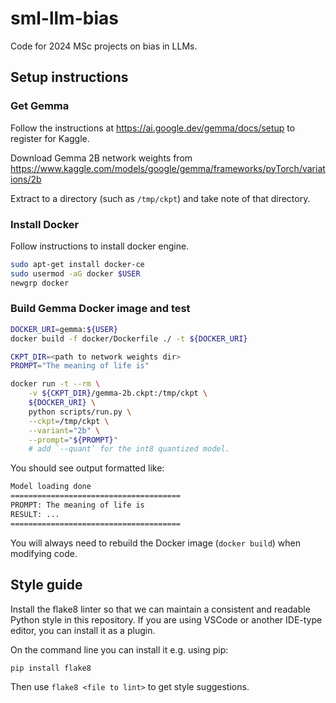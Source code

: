 # sml-llm-bias
Code for 2024 MSc projects on bias in LLMs.

## Setup instructions

### Get Gemma

Follow the instructions at https://ai.google.dev/gemma/docs/setup to register for Kaggle.

Download Gemma 2B network weights from
https://www.kaggle.com/models/google/gemma/frameworks/pyTorch/variations/2b

Extract to a directory (such as `/tmp/ckpt`) and take note of that directory.

### Install Docker

Follow instructions to install docker engine.

```bash
sudo apt-get install docker-ce
sudo usermod -aG docker $USER
newgrp docker
```

### Build Gemma Docker image and test

```bash
DOCKER_URI=gemma:${USER}
docker build -f docker/Dockerfile ./ -t ${DOCKER_URI}

CKPT_DIR=<path to network weights dir>
PROMPT="The meaning of life is"

docker run -t --rm \
    -v ${CKPT_DIR}/gemma-2b.ckpt:/tmp/ckpt \
    ${DOCKER_URI} \
    python scripts/run.py \
    --ckpt=/tmp/ckpt \
    --variant="2b" \
    --prompt="${PROMPT}"
    # add `--quant` for the int8 quantized model.
```

You should see output formatted like:

```bash
Model loading done
======================================
PROMPT: The meaning of life is
RESULT: ...
======================================
```

You will always need to rebuild the Docker image (`docker build`) when modifying code.

## Style guide

Install the flake8 linter so that we can maintain a consistent and readable Python style in this repository. If you are using VSCode or another IDE-type editor, you can install it as a plugin.

On the command line you can install it e.g. using pip:

```bash
pip install flake8
```

Then use `flake8 <file to lint>` to get style suggestions.